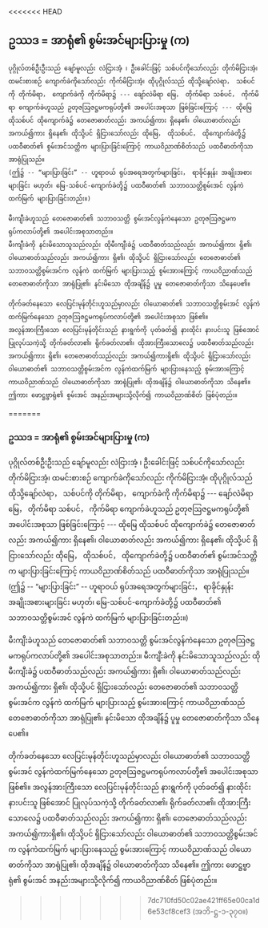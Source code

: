 <<<<<<< HEAD
## ဥဿဒ = အာရုံ၏ စွမ်းအင်များပြားမှု (က)

    ပုဂ္ဂိုလ်တစ်ဦးဦးသည် ချော်မူလည်း လဲငြားအံ့ ၊ ဦးခေါင်းဖြင့် သစ်ပင်ကိုသော်လည်း တိုက်မိငြားအံ့၊ ထမင်းစားစဉ် ကျောက်ခဲကိုသော်လည်း ကိုက်မိငြားအံ့၊ ထိုပုဂ္ဂိုလ်သည် ထိုသို့ချော်လဲရာ， သစ်ပင်ကို တိုက်မိရာ， ကျောက်ခဲကို ကိုက်မိရာ၌ --- ချော်လဲမိရာ မြေ， တိုက်မိရာ သစ်ပင်， ကိုက်မိရာ ကျောက်ခဲဟူသည် ဥတုဇဩဇဋ္ဌမကရုပ်တို့၏ အပေါင်းအစုသာ ဖြစ်ခြင်းကြောင့် --- ထိုမြေ ထိုသစ်ပင် ထိုကျောက်ခဲ၌ တေဇောဓာတ်လည်း အကယ်၍ကား ရှိနေ၏၊ ဝါယောဓာတ်လည်း အကယ်၍ကား ရှိနေ၏၊ ထိုသို့ပင် ရှိငြားသော်လည်း ထိုမြေ， ထိုသစ်ပင်， ထိုကျောက်ခဲတို့၌ ပထဝီဓာတ်၏ စွမ်းအင်သတ္တိက များပြားခြင်းကြောင့် ကာယဝိညာဏ်စိတ်သည် ပထဝီဓာတ်ကိုသာ အာရုံပြုသည်။ 
    (ဤ၌ -- “များပြားခြင်း” -- ဟူရာဝယ် ရုပ်အရေအတွက်များခြင်း， ရာခိုင်နှုန်း အချိုးအစားများခြင်း မဟုတ်၊ မြေ-သစ်ပင်-ကျောက်ခဲတို့၌ ပထဝီဓာတ်၏ သဘာ၀သတ္တိစွမ်းအင် လွန်ကဲ ထက်မြက် များပြားခြင်းတည်း။)

    မီးကျီးခဲဟူသည် တေဇောဓာတ်၏ သဘာ၀သတ္တိ စွမ်းအင်လွန်ကဲနေသော ဥတုဇဩဇဋ္ဌမကရုပ်ကလာပ်တို့၏ အပေါင်းအစုသာတည်း။ 
    မီးကျီးခဲကို နင်းမိသောသူသည်လည်း ထိုမီးကျီးခဲ၌ ပထဝီဓာတ်သည်လည်း အကယ်၍ကား ရှိ၏၊ ဝါယောဓာတ်သည်လည်း အကယ်၍ကား ရှိ၏၊ ထိုသို့ပင် ရှိငြားသော်လည်း တေဇောဓာတ်၏ သဘာ၀သတ္တိစွမ်းအင်က လွန်ကဲ ထက်မြက် များပြားသည့် စွမ်းအားကြောင့် ကာယဝိညာဏ်သည် တေဇောဓာတ်ကိုသာ အာရုံပြု၏၊ နင်းမိသော ထိုအချိန်၌ ပူမှု တေဇောဓာတ်ကိုသာ သိနေပေ၏။

    တိုက်ခတ်နေသော လေပြင်းမုန်တိုင်းဟူသည်မှာလည်း ဝါယောဓာတ်၏ သဘာ၀သတ္တိစွမ်းအင် လွန်ကဲထက်မြက်နေသော ဥတုဇဩဇဋ္ဌမကရုပ်ကလာပ်တို့၏ အပေါင်းအစုသာ ဖြစ်၏။ 
    အလွန်အားကြီးသော လေပြင်းမုန်တိုင်းသည် နားရွက်ကို ပုတ်ခတ်၍ နားထိုင်း နားပင်းသူ ဖြစ်အောင် ပြုလုပ်သကဲ့သို့ တိုက်ခတ်လာ၏၊ ရိုက်ခတ်လာ၏၊ ထိုအားကြီးသောလေ၌ ပထဝီဓာတ်သည်လည်း အကယ်၍ကား ရှိ၏၊ တေဇောဓာတ်သည်လည်း အကယ်၍ကားရှိ၏၊ ထိုသို့ပင် ရှိငြားသော်လည်း ဝါယောဓာတ်၏ သဘာ၀သတ္တိစွမ်းအင်က လွန်ကဲထက်မြက် များပြားနေသည့် စွမ်းအားကြောင့် ကာယဝိညာဏ်သည် ဝါယောဓာတ်ကိုသာ အာရုံပြု၏၊ ထိုအချိန်၌ ဝါယောဓာတ်ကိုသာ သိနေ၏။ 
    ဤကား ဖောဋ္ဌဗ္ဗာရုံ၏ စွမ်းအင် အနည်းအများသို့လိုက်၍ ကာယဝိညာဏ်စိတ် ဖြစ်ပုံတည်း။
    
=======
### ဥဿဒ = အာရုံ၏ စွမ်းအင်များပြားမှု (က)

ပုဂ္ဂိုလ်တစ်ဦးဦးသည် ချော်မူလည်း လဲငြားအံ့ ၊ ဦးခေါင်းဖြင့် သစ်ပင်ကိုသော်လည်း တိုက်မိငြားအံ့၊ ထမင်းစားစဉ် ကျောက်ခဲကိုသော်လည်း ကိုက်မိငြားအံ့၊ ထိုပုဂ္ဂိုလ်သည် ထိုသို့ချော်လဲရာ， သစ်ပင်ကို တိုက်မိရာ， ကျောက်ခဲကို ကိုက်မိရာ၌ --- ချော်လဲမိရာ မြေ， တိုက်မိရာ သစ်ပင်， ကိုက်မိရာ ကျောက်ခဲဟူသည် ဥတုဇဩဇဋ္ဌမကရုပ်တို့၏ အပေါင်းအစုသာ ဖြစ်ခြင်းကြောင့် --- ထိုမြေ ထိုသစ်ပင် ထိုကျောက်ခဲ၌ တေဇောဓာတ်လည်း အကယ်၍ကား ရှိနေ၏၊ ဝါယောဓာတ်လည်း အကယ်၍ကား ရှိနေ၏၊ ထိုသို့ပင် ရှိငြားသော်လည်း ထိုမြေ， ထိုသစ်ပင်， ထိုကျောက်ခဲတို့၌ ပထဝီဓာတ်၏ စွမ်းအင်သတ္တိက များပြားခြင်းကြောင့် ကာယဝိညာဏ်စိတ်သည် ပထဝီဓာတ်ကိုသာ အာရုံပြုသည်။ 
(ဤ၌ -- “များပြားခြင်း” -- ဟူရာဝယ် ရုပ်အရေအတွက်များခြင်း， ရာခိုင်နှုန်း အချိုးအစားများခြင်း မဟုတ်၊ မြေ-သစ်ပင်-ကျောက်ခဲတို့၌ ပထဝီဓာတ်၏ သဘာ၀သတ္တိစွမ်းအင် လွန်ကဲ ထက်မြက် များပြားခြင်းတည်း။)

မီးကျီးခဲဟူသည် တေဇောဓာတ်၏ သဘာ၀သတ္တိ စွမ်းအင်လွန်ကဲနေသော ဥတုဇဩဇဋ္ဌမကရုပ်ကလာပ်တို့၏ အပေါင်းအစုသာတည်း။ 
မီးကျီးခဲကို နင်းမိသောသူသည်လည်း ထိုမီးကျီးခဲ၌ ပထဝီဓာတ်သည်လည်း အကယ်၍ကား ရှိ၏၊ ဝါယောဓာတ်သည်လည်း အကယ်၍ကား ရှိ၏၊ ထိုသို့ပင် ရှိငြားသော်လည်း တေဇောဓာတ်၏ သဘာ၀သတ္တိစွမ်းအင်က လွန်ကဲ ထက်မြက် များပြားသည့် စွမ်းအားကြောင့် ကာယဝိညာဏ်သည် တေဇောဓာတ်ကိုသာ အာရုံပြု၏၊ နင်းမိသော ထိုအချိန်၌ ပူမှု တေဇောဓာတ်ကိုသာ သိနေပေ၏။

တိုက်ခတ်နေသော လေပြင်းမုန်တိုင်းဟူသည်မှာလည်း ဝါယောဓာတ်၏ သဘာ၀သတ္တိစွမ်းအင် လွန်ကဲထက်မြက်နေသော ဥတုဇဩဇဋ္ဌမကရုပ်ကလာပ်တို့၏ အပေါင်းအစုသာ ဖြစ်၏။ 
အလွန်အားကြီးသော လေပြင်းမုန်တိုင်းသည် နားရွက်ကို ပုတ်ခတ်၍ နားထိုင်း နားပင်းသူ ဖြစ်အောင် ပြုလုပ်သကဲ့သို့ တိုက်ခတ်လာ၏၊ ရိုက်ခတ်လာ၏၊ ထိုအားကြီးသောလေ၌ ပထဝီဓာတ်သည်လည်း အကယ်၍ကား ရှိ၏၊ တေဇောဓာတ်သည်လည်း အကယ်၍ကားရှိ၏၊ ထိုသို့ပင် ရှိငြားသော်လည်း ဝါယောဓာတ်၏ သဘာ၀သတ္တိစွမ်းအင်က လွန်ကဲထက်မြက် များပြားနေသည့် စွမ်းအားကြောင့် ကာယဝိညာဏ်သည် ဝါယောဓာတ်ကိုသာ အာရုံပြု၏၊ ထိုအချိန်၌ ဝါယောဓာတ်ကိုသာ သိနေ၏။ 
ဤကား ဖောဋ္ဌဗ္ဗာရုံ၏ စွမ်းအင် အနည်းအများသို့လိုက်၍ ကာယဝိညာဏ်စိတ် ဖြစ်ပုံတည်း။
>>>>>>> 7dc710fd50c02ae421ff65e00ca1d6e53cf8cef3
<r>(အဘိ-ဋ္ဌ-၁-၃၇၀။)</r>